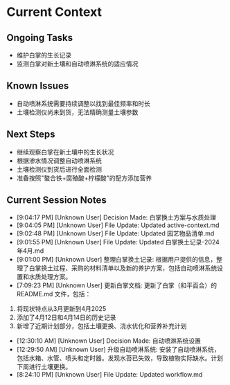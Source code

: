 # Current Context

## Ongoing Tasks

- 维护白掌的生长记录
- 监测白掌对新土壤和自动喷淋系统的适应情况

## Known Issues

- 自动喷淋系统需要持续调整以找到最佳频率和时长
- 土壤检测仪尚未到货，无法精确测量土壤参数

## Next Steps

- 继续观察白掌在新土壤中的生长状况
- 根据渗水情况调整自动喷淋系统
- 土壤检测仪到货后进行全面检测
- 准备按照"螯合铁+腐殖酸+柠檬酸"的配方添加营养

## Current Session Notes

- [9:04:17 PM] [Unknown User] Decision Made: 白掌换土方案与水质处理
- [9:04:05 PM] [Unknown User] File Update: Updated active-context.md
- [9:02:48 PM] [Unknown User] File Update: Updated 园艺物品清单.md
- [9:01:55 PM] [Unknown User] File Update: Updated 白掌换土记录-2024年4月.md
- [9:01:00 PM] [Unknown User] 整理白掌换土记录: 根据用户提供的信息，整理了白掌换土过程、采购的材料清单以及新的养护方案，包括自动喷淋系统设置和水质处理方案。
- [7:09:23 PM] [Unknown User] 更新白掌文档: 更新了白掌（和平百合）的 README.md 文件，包括：
1. 将现状特点从3月更新到4月2025
2. 添加了4月12日和4月14日的历史记录
3. 新增了近期计划部分，包括土壤更换、浇水优化和营养补充计划
- [12:30:10 AM] [Unknown User] Decision Made: 自动喷淋系统设置
- [12:29:50 AM] [Unknown User] 升级自动喷淋系统: 安装了自动喷淋系统，包括水箱、水管、喷头和定时器。发现水苔已失效，导致植物实际缺水。计划下周进行土壤更换。
- [8:24:10 PM] [Unknown User] File Update: Updated workflow.md